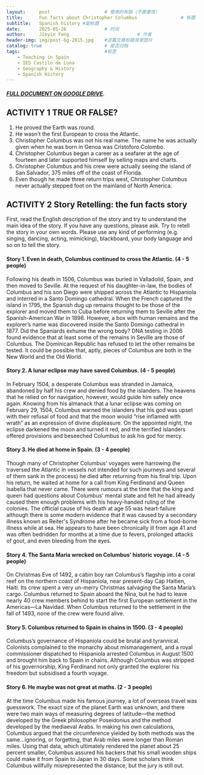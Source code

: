 ```yaml
---
layout:     post   				    # 使用的布局（不需要改）
title:      Fun facts about Christopher Columbus 				# 标题  
subtitle:   Spanish history #副标题
date:       2025-05-26 				# 时间
author:     Jieyin Feng 						# 作者
header-img: img/post-bg-2015.jpg 	#这篇文章标题背景图片
catalog: true 						# 是否归档
tags:								#标签
    - Teaching in Spain 
    - IES Castilo de Luna
    - Geography & History
    - Spanish History
---
```


##### [FULL DOCUMENT ON GOOGLE DRIVE](https://docs.google.com/document/d/1-azGtR5uOg5LazHzH1TUgfh_ibG-FoRK/edit?usp=sharing&ouid=103086183032334531092&rtpof=true&sd=true).

##  ACTIVITY 1 TRUE OR FALSE?
1. He proved the Earth was round.
2. He wasn't the first European to cross the Atlantic.
3. Christopher Columbus was not his real name.  The name he was actually given when he was born in Genoa was Cristoforo Colombo.
4. Christopher Columbus began a career as a seafarer at the age of fourteen and later supported himself by selling maps and charts.
5. Christopher Columbus and his crew were actually seeing the island of San Salvador, 375 miles off of the coast of Florida.
6. Even though he made three return trips west, Christopher Columbus never actually stepped foot on the mainland of North America.

##  ACTIVITY 2 Story Retelling: the fun facts story
First, read the English description of the story and try to understand the main idea of the story. If you have any questions, please ask.
Try to retell the story in your own words. Please use any kind of performing (e.g. singing, dancing, acting, mimicking), blackboard, your body language and so on to tell the story.

#### Story 1. Even in death, Columbus continued to cross the Atlantic. (4 - 5 people)
Following his death in 1506, Columbus was buried in Valladolid, Spain, and then moved to Seville. At the request of his daughter-in-law, the bodies of Columbus and his son Diego were shipped across the Atlantic to Hispaniola and interred in a Santo Domingo cathedral. When the French captured the island in 1795, the Spanish dug up remains thought to be those of the explorer and moved them to Cuba before returning them to Seville after the Spanish-American War in 1898. 
However, a box with human remains and the explorer’s name was discovered inside the Santo Domingo cathedral in 1877. Did the Spaniards exhume the wrong body? DNA testing in 2006 found evidence that at least some of the remains in Seville are those of Columbus. The Dominican Republic has refused to let the other remains be tested. It could be possible that, aptly, pieces of Columbus are both in the New World and the Old World.

#### Story 2. A lunar eclipse may have saved Columbus. (4 - 5 people)
In February 1504, a desperate Columbus was stranded in Jamaica, abandoned by half his crew and denied food by the islanders. The heavens that he relied on for navigation, however, would guide him safely once again. Knowing from his almanack that a lunar eclipse was coming on February 29, 1504, Columbus warned the islanders that his god was upset with their refusal of food and that the moon would “rise inflamed with wrath” as an expression of divine displeasure. On the appointed night, the eclipse darkened the moon and turned it red, and the terrified islanders offered provisions and beseeched Columbus to ask his god for mercy.

#### Story 3. He died at home in Spain. (3 - 4 people)
Though many of Christopher Columbus' voyages were harrowing (he traversed the Atlantic in vessels not intended for such journeys and several of them sank in the process) he died after returning from his final trip. Upon his return, he waited at home for a call from King Ferdinand and Queen Isabella that never came. There were rumours at the time that the king and queen had questions about Columbus' mental state and felt he had already caused them enough problems with his heavy-handed ruling of the colonies.
The official cause of his death at age 55 was heart-failure although there is some modern evidence that it was caused by a secondary illness known as Reiter's Syndrome after he became sick from a food-borne illness while at sea. He appears to have been chronically ill from age 41 and was often bedridden for months at a time due to fevers, prolonged attacks of gout, and even bleeding from the eyes.

#### Story 4. The Santa Maria wrecked on Columbus’ historic voyage. (4 - 5 people)
On Christmas Eve of 1492, a cabin boy ran Columbus’s flagship into a coral reef on the northern coast of Hispaniola, near present-day Cap Haitien, Haiti. Its crew spent a very un-merry Christmas salvaging the Santa Maria’s cargo. Columbus returned to Spain aboard the Nina, but he had to leave nearly 40 crew members behind to start the first European settlement in the Americas—La Navidad. When Columbus returned to the settlement in the fall of 1493, none of the crew were found alive.

#### Story 5. Columbus returned to Spain in chains in 1500. (3 - 4 people)
Columbus’s governance of Hispaniola could be brutal and tyrannical. Colonists complained to the monarchy about mismanagement, and a royal commissioner dispatched to Hispaniola arrested Columbus in August 1500 and brought him back to Spain in chains. Although Columbus was stripped of his governorship, King Ferdinand not only granted the explorer his freedom but subsidised a fourth voyage.

#### Story 6. He maybe was not great at maths. (2 - 3 people)
At the time Columbus made his famous journey, a lot of overseas travel was guesswork. The exact size of the planet Earth was unknown, and there were two main ways of measuring degrees of latitude—the method developed by the Greek philosopher Poseidonius and the method developed by the mediaeval Arabs. In making his own calculations, Columbus argued that the circumference yielded by both methods was the same…ignoring, or forgetting, that Arab miles were longer than Roman miles. Using that data, which ultimately rendered the planet about 25 percent smaller, Columbus assured his backers that his small wooden ships could make it from Spain to Japan in 30 days. Some scholars think Columbus willfully misrepresented the distance, but the jury is still out.
